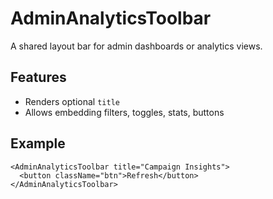 # AdminAnalyticsToolbar

A shared layout bar for admin dashboards or analytics views.

## Features

- Renders optional `title`
- Allows embedding filters, toggles, stats, buttons

## Example

```tsx
<AdminAnalyticsToolbar title="Campaign Insights">
  <button className="btn">Refresh</button>
</AdminAnalyticsToolbar>
```
